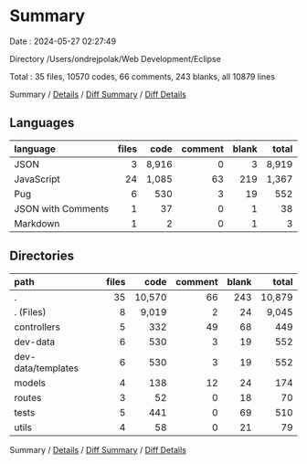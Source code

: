 # Summary

Date : 2024-05-27 02:27:49

Directory /Users/ondrejpolak/Web Development/Eclipse

Total : 35 files,  10570 codes, 66 comments, 243 blanks, all 10879 lines

Summary / [Details](details.md) / [Diff Summary](diff.md) / [Diff Details](diff-details.md)

## Languages
| language | files | code | comment | blank | total |
| :--- | ---: | ---: | ---: | ---: | ---: |
| JSON | 3 | 8,916 | 0 | 3 | 8,919 |
| JavaScript | 24 | 1,085 | 63 | 219 | 1,367 |
| Pug | 6 | 530 | 3 | 19 | 552 |
| JSON with Comments | 1 | 37 | 0 | 1 | 38 |
| Markdown | 1 | 2 | 0 | 1 | 3 |

## Directories
| path | files | code | comment | blank | total |
| :--- | ---: | ---: | ---: | ---: | ---: |
| . | 35 | 10,570 | 66 | 243 | 10,879 |
| . (Files) | 8 | 9,019 | 2 | 24 | 9,045 |
| controllers | 5 | 332 | 49 | 68 | 449 |
| dev-data | 6 | 530 | 3 | 19 | 552 |
| dev-data/templates | 6 | 530 | 3 | 19 | 552 |
| models | 4 | 138 | 12 | 24 | 174 |
| routes | 3 | 52 | 0 | 18 | 70 |
| tests | 5 | 441 | 0 | 69 | 510 |
| utils | 4 | 58 | 0 | 21 | 79 |

Summary / [Details](details.md) / [Diff Summary](diff.md) / [Diff Details](diff-details.md)